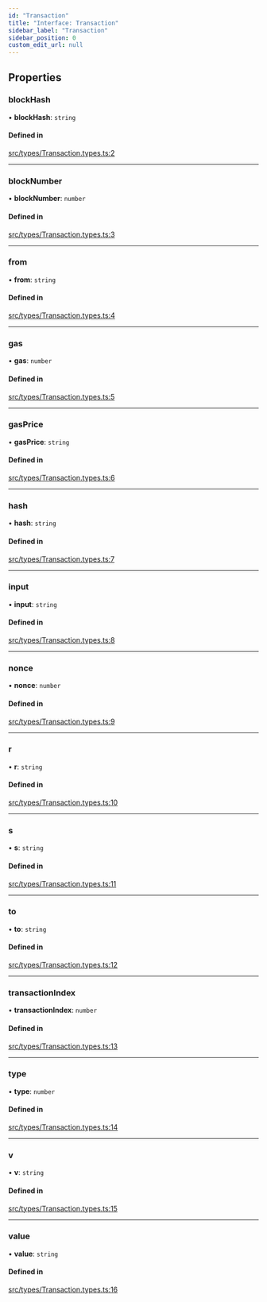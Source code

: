 ```yaml
---
id: "Transaction"
title: "Interface: Transaction"
sidebar_label: "Transaction"
sidebar_position: 0
custom_edit_url: null
---
```


## Properties

### blockHash

• **blockHash**: `string`

#### Defined in

[src/types/Transaction.types.ts:2](https://github.com/Earnifi/essential-eth/blob/94802f1/src/types/Transaction.types.ts#L2)

___

### blockNumber

• **blockNumber**: `number`

#### Defined in

[src/types/Transaction.types.ts:3](https://github.com/Earnifi/essential-eth/blob/94802f1/src/types/Transaction.types.ts#L3)

___

### from

• **from**: `string`

#### Defined in

[src/types/Transaction.types.ts:4](https://github.com/Earnifi/essential-eth/blob/94802f1/src/types/Transaction.types.ts#L4)

___

### gas

• **gas**: `number`

#### Defined in

[src/types/Transaction.types.ts:5](https://github.com/Earnifi/essential-eth/blob/94802f1/src/types/Transaction.types.ts#L5)

___

### gasPrice

• **gasPrice**: `string`

#### Defined in

[src/types/Transaction.types.ts:6](https://github.com/Earnifi/essential-eth/blob/94802f1/src/types/Transaction.types.ts#L6)

___

### hash

• **hash**: `string`

#### Defined in

[src/types/Transaction.types.ts:7](https://github.com/Earnifi/essential-eth/blob/94802f1/src/types/Transaction.types.ts#L7)

___

### input

• **input**: `string`

#### Defined in

[src/types/Transaction.types.ts:8](https://github.com/Earnifi/essential-eth/blob/94802f1/src/types/Transaction.types.ts#L8)

___

### nonce

• **nonce**: `number`

#### Defined in

[src/types/Transaction.types.ts:9](https://github.com/Earnifi/essential-eth/blob/94802f1/src/types/Transaction.types.ts#L9)

___

### r

• **r**: `string`

#### Defined in

[src/types/Transaction.types.ts:10](https://github.com/Earnifi/essential-eth/blob/94802f1/src/types/Transaction.types.ts#L10)

___

### s

• **s**: `string`

#### Defined in

[src/types/Transaction.types.ts:11](https://github.com/Earnifi/essential-eth/blob/94802f1/src/types/Transaction.types.ts#L11)

___

### to

• **to**: `string`

#### Defined in

[src/types/Transaction.types.ts:12](https://github.com/Earnifi/essential-eth/blob/94802f1/src/types/Transaction.types.ts#L12)

___

### transactionIndex

• **transactionIndex**: `number`

#### Defined in

[src/types/Transaction.types.ts:13](https://github.com/Earnifi/essential-eth/blob/94802f1/src/types/Transaction.types.ts#L13)

___

### type

• **type**: `number`

#### Defined in

[src/types/Transaction.types.ts:14](https://github.com/Earnifi/essential-eth/blob/94802f1/src/types/Transaction.types.ts#L14)

___

### v

• **v**: `string`

#### Defined in

[src/types/Transaction.types.ts:15](https://github.com/Earnifi/essential-eth/blob/94802f1/src/types/Transaction.types.ts#L15)

___

### value

• **value**: `string`

#### Defined in

[src/types/Transaction.types.ts:16](https://github.com/Earnifi/essential-eth/blob/94802f1/src/types/Transaction.types.ts#L16)

